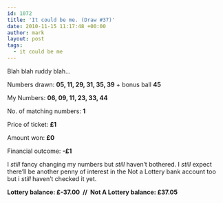 ```yaml
---
id: 1072
title: 'It could be me. (Draw #37)'
date: 2010-11-15 11:17:48 +00:00
author: mark
layout: post
tags:
  - it could be me
---
```

Blah blah ruddy blah…

Numbers drawn: **﻿﻿05, 11, 29, 31, 35, 39** + bonus ball **45**

My Numbers: **06, 09, 11, 23, 33, 44**

No. of matching numbers: **1**

Price of ticket: **£1**

Amount won: **£0**

Financial outcome: **-£1**

I _still_ fancy changing my numbers but _still_ haven’t bothered. I _still_ expect there&#8217;ll be another penny of interest in the Not a Lottery bank account too but i _still_ haven’t checked it yet.

**Lottery balance: £-37.00  //  Not A Lottery balance: £37.05**